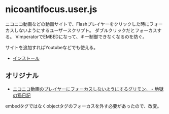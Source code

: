 # nicoantifocus.user.js

ニコニコ動画などの動画サイトで、Flashプレイヤーをクリックした時にフォーカスしないようにするユーザースクリプト。
ダブルクリックだとフォーカスする。
VimperatorでEMBEDになって、キー制御できなくなるのを防ぐ。

サイトを追加すればYoutubeなどでも使える。

* [インストール](https://raw.githubusercontent.com/tmsanrinsha/nicoantifocus-user-js/master/nicoantifocus.user.js)

## オリジナル

* [ニコニコ動画のプレイヤーにフォーカスしないようにするグリモン。 - 地獄の猫日記](http://d.hatena.ne.jp/nokturnalmortum/20080802/1217633913)

embedタグではなくobjectタグのフォーカスを外す必要があったので、改変。
